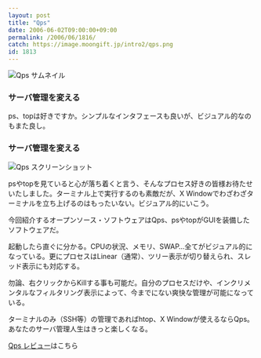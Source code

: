 ```yaml
---
layout: post
title: "Qps"
date: 2006-06-02T09:00:00+09:00
permalink: /2006/06/1816/
catch: https://image.moongift.jp/intro2/qps.png
id: 1813
---
```

 ![Qps サムネイル](https://image.moongift.jp/intro2/qps.t.png "Qps サムネイル")
  

### サーバ管理を変える
  
ps、topは好きですか。シンプルなインタフェースも良いが、ビジュアル的なのもまた良し。  
<!--more-->  

### サーバ管理を変える
  

![Qps スクリーンショット](https://image.moongift.jp/intro2/qps.png "Qps スクリーンショット")

  

psやtopを見ていると心が落ち着くと言う、そんなプロセス好きの皆様お待たせいたしました。ターミナル上で実行するのも素敵だが、X Windowでわざわざターミナルを立ち上げるのはもったいない。ビジュアル的にいこう。

  

今回紹介するオープンソース・ソフトウェアはQps、psやtopがGUIを装備したソフトウェアだ。

  

起動したら直ぐに分かる。CPUの状況、メモリ、SWAP…全てがビジュアル的になっている。更にプロセスはLinear（通常）、ツリー表示が切り替えられ、スレッド表示にも対応する。

  

勿論、右クリックからKillする事も可能だ。自分のプロセスだけや、インクリメンタルなフィルタリング表示によって、今までにない爽快な管理が可能になっている。

  

ターミナルのみ（SSH等）の管理であればhtop、X Windowが使えるならQps。あなたのサーバ管理人生はきっと楽しくなる。

  

[Qps レビュー](http://oss.moongift.jp/review/i-1817.html)はこちら

